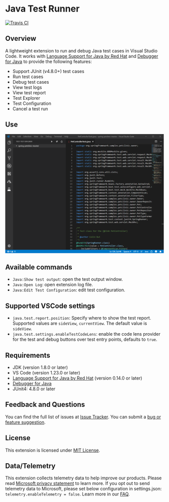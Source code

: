 # Java Test Runner

[![Travis CI](https://travis-ci.org/Microsoft/vscode-java-test.svg?branch=master)](https://travis-ci.org/Microsoft/vscode-java-test)

## Overview

A lightweight extension to run and debug Java test cases in Visual Studio Code. It works with [Language Support for Java by Red Hat](https://marketplace.visualstudio.com/items?itemName=redhat.java) and [Debugger for Java](https://marketplace.visualstudio.com/items?itemName=vscjava.vscode-java-debug) to provide the following features:

- Support JUnit (v4.8.0+) test cases
- Run test cases
- Debug test cases
- View test logs
- View test report
- Test Explorer
- Test Configuration
- Cancel a test run

## Use

![Run/debug JUnit test](https://raw.githubusercontent.com/Microsoft/vscode-java-test/master/extension/demo/junit-demo-2-11.gif)

## Available commands

- `Java:Show test output`: open the test output window.
- `Java:Open Log`: open extension log file.
- `Java:Edit Test Configuration`: edit test configuration.

## Supported VSCode settings

- `java.test.report.position`: Specify where to show the test report. Supported values are `sideView`, `currentView`. The default value is `sideView`.
- `java.test.settings.enableTestCodeLens`: enable the code lens provider for the test and debug buttons over test entry points, defaults to `true`.

## Requirements

- JDK (version 1.8.0 or later)
- VS Code (version 1.23.0 or later)
- [Language Support for Java by Red Hat](https://marketplace.visualstudio.com/items?itemName=redhat.java) (version 0.14.0 or later)
- [Debugger for Java](https://marketplace.visualstudio.com/items?itemName=vscjava.vscode-java-debug)
- JUnit4: 4.8.0 or later

## Feedback and Questions

You can find the full list of issues at [Issue Tracker](https://github.com/Microsoft/vscode-java-test/issues). You can submit a [bug or feature suggestion](https://github.com/Microsoft/vscode-java-test/issues/new).

## License

This extension is licensed under [MIT License](LICENSE.txt).

## Data/Telemetry

This extension collects telemetry data to help improve our products. Please read [Microsoft privacy statement](https://privacy.microsoft.com/en-us/privacystatement) to learn more. If you opt out to send telemetry data to Microsoft, please set below configuration in settings.json: `telemetry.enableTelemetry = false`. Learn more in our [FAQ](https://code.visualstudio.com/docs/supporting/faq#_how-to-disable-telemetry-reporting).
